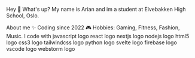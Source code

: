 Hey 👋 What's up?
My name is Arian and im a student at Elvebakken High School, Oslo.

About me
✨ Coding since 2022
🎮 Hobbies: Gaming, Fitness, Fashion, Music.
I code with
javascript logo  react logo  nextjs logo  nodejs logo  html5 logo  css3 logo  tailwindcss logo  python logo  svelte logo  firebase logo  vscode logo  webstorm logo
